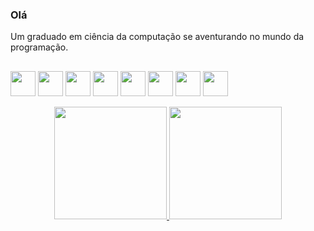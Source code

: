 ### Olá
  Um graduado em ciência da computação se aventurando no mundo da programação.

##
<img src="https://cdn.jsdelivr.net/gh/devicons/devicon/icons/html5/html5-original.svg" width="40" height="40"/> <img src="https://cdn.jsdelivr.net/gh/devicons/devicon/icons/css3/css3-original.svg" width="40" height="40"/> <img src="https://cdn.jsdelivr.net/gh/devicons/devicon/icons/bootstrap/bootstrap-original.svg" width="40" height="40"/> <img src="https://cdn.jsdelivr.net/gh/devicons/devicon/icons/angularjs/angularjs-original.svg" width="40" height="40"/> <img src="https://cdn.jsdelivr.net/gh/devicons/devicon/icons/javascript/javascript-original.svg" width="40" height="40"/> <img src="https://cdn.jsdelivr.net/gh/devicons/devicon/icons/typescript/typescript-original.svg" width="40" height="40"/> <img src="https://cdn.jsdelivr.net/gh/devicons/devicon/icons/git/git-original.svg" width="40" height="40"/> <img src="https://cdn.jsdelivr.net/gh/devicons/devicon/icons/vscode/vscode-original.svg" width="40" height="40"/>

<div align="center">
<a href="https://github.com/Vitorsdl">
<img height="180em" src="https://github-readme-stats.vercel.app/api/top-langs/?username=Vitorsdl&layout=compact&langs_count=7&theme=dracula"/> 
<img height="180em" src="https://github-readme-stats.vercel.app/api?username=Vitorsdl&show_icons=true&theme=dracula&include_all_commits=true&count_private=true"/>
</div>

<div>
</div>
